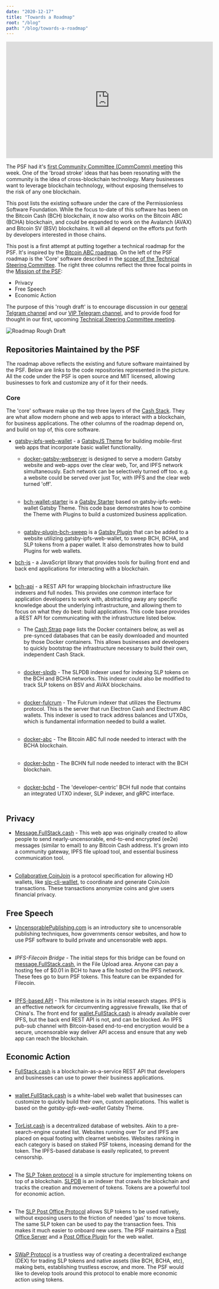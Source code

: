 ```yaml
---
date: "2020-12-17"
title: "Towards a Roadmap"
root: "/blog"
path: "/blog/towards-a-roadmap"
---
```


<center><iframe width="560" height="315" src="https://www.youtube.com/embed/69hSJOO_BFc" frameborder="0" allow="accelerometer; autoplay; clipboard-write; encrypted-media; gyroscope; picture-in-picture" allowfullscreen></iframe></center>

The PSF had it's [first Community Committee (CommComm) meeting](https://youtu.be/69hSJOO_BFc) this week. One of the 'broad stroke' ideas that has been resonating with the community is the idea of cross-blockchain technology. Many businesses want to leverage blockchain technology, without exposing themselves to the risk of any one blockchain.

This post lists the existing software under the care of the Permissionless Software Foundation. While the focus to-date of this software has been on the Bitcoin Cash (BCH) blockchain, it now also works on the Bitcoin ABC (BCHA) blockchain, and could be expanded to work on the Avalanch (AVAX) and Bitcoin SV (BSV) blockchains. It will all depend on the efforts put forth by developers interested in those chains.

This post is a first attempt at putting together a technical roadmap for the PSF. It's inspired by the [Bitcoin ABC roadmap](https://hub.textile.io/ipfs/bafkreibv46iwbjvg2cheysjehoznpr5bekilt4hozrl5xhflu6pjrz2774). On the left of the PSF roadmap is the 'Core' software described in the [scope of the Technical Steering Committee](https://github.com/Permissionless-Software-Foundation/TSC#psf-core). The right three columns reflect the three focal points in the [Mission of the PSF](https://psfoundation.cash/biz-plan/business-plan#mission):
- Privacy
- Free Speech
- Economic Action

The purpose of this 'rough draft' is to encourage discussion in our [general Telgram channel](https://t.me/permissionless_software) and our [VIP Telegram channel](https://t.me/psf_vip), and to provide food for thought in our first, upcoming [Technical Steering Committee meeting](https://github.com/Permissionless-Software-Foundation/community-committee/issues/3).

![Roadmap Rough Draft](./roadmap.png)

## Repositories Maintained by the PSF
The roadmap above reflects the existing and future software maintained by the PSF. Below are links to the code repositories represented in the picture. All the code under the PSF is open source and MIT licensed, allowing businesses to fork and customize any of it for their needs.

### Core
The 'core' software make up the top three layers of the [Cash Stack](https://fullstack.cash/static/cash-stack-poster-65d08f540f8ae1b175846270c9266ead.png). They are what allow modern phone and web apps to interact with a blockchain, for business applications. The other columns of the roadmap depend on, and build on top of, this core software.

- [gatsby-ipfs-web-wallet](https://github.com/Permissionless-Software-Foundation/gatsby-ipfs-web-wallet) - a [GatsbyJS Theme](https://www.gatsbyjs.com/docs/themes/) for building mobile-first web apps that incorporate basic wallet functionality.

  - [docker-gatsby-webserver](https://github.com/christroutner/docker-gatsby-webserver) is designed to serve a modern Gatsby website and web-apps over the clear web, Tor, and IPFS network simultaneously. Each network can be selectively turned off too. e.g. a website could be served over just Tor, with IPFS and the clear web turned 'off'.<br /><br />

  - [bch-wallet-starter](https://github.com/Permissionless-Software-Foundation/bch-wallet-starter) is a [Gatsby Starter](https://www.gatsbyjs.com/docs/creating-a-starter/) based on gatsby-ipfs-web-wallet Gatsby Theme. This code base demonstrates how to combine the Theme with Plugins to build a customized business application.<br /><br />

  - [gatsby-plugin-bch-sweep](https://github.com/Permissionless-Software-Foundation/gatsby-plugin-bch-sweep) is a [Gatsby Plugin](https://www.gatsbyjs.com/docs/plugins/) that can be added to a website utilizing gatsby-ipfs-web-wallet, to sweep BCH, BCHA, and SLP tokens from a paper wallet. It also demonstrates how to build Plugins for web wallets.

- [bch-js](https://github.com/Permissionless-Software-Foundation/bch-js) - a JavaScript library that provides tools for builing front end and back end applications for interacting with a blockchain.<br /><br />

- [bch-api](https://github.com/Permissionless-Software-Foundation/bch-api) - a REST API for wrapping blockchain infrastructure like indexers and full nodes. This provides one *common* interface for application developers to work with, abstracting away any specific knowledge about the underlying infrastructure, and allowing them to focus on what they do best: build applications. This code base provides a REST API for communicating with the infrastructure listed below.

  - The [Cash Strap](https://fullstack.cash/cashstrap/) page lists the Docker containers below, as well as pre-synced databases that can be easily downloaded and mounted by those Docker containers. This allows businesses and developers to quickly bootstrap the infrastructure necessary to build their own, independent Cash Stack.<br /><br />

  - [docker-slpdb](https://github.com/christroutner/docker-slpdb) - The SLPDB indexer used for indexing SLP tokens on the BCH and BCHA networks. This indexer could also be modified to track SLP tokens on BSV and AVAX blockchains.<br /><br />

  - [docker-fulcrum](https://github.com/christroutner/docker-fulcrum) - The Fulcrum indexer that utilizes the Electrumx protocol. This is the server that run Electron Cash and Electrum ABC wallets. This indexer is used to track address balances and UTXOs, which is fundamental information needed to build a wallet.<br /><br />

  - [docker-abc](https://github.com/christroutner/docker-abc) - The Bitcoin ABC full node needed to interact with the BCHA blockchain.<br /><br />

  - [docker-bchn](https://github.com/christroutner/docker-bchn) - The BCHN full node needed to interact with the BCH blockchain.<br /><br />

  - [docker-bchd](https://github.com/christroutner/docker-bchd) - The 'developer-centric' BCH full node that contains an integrated UTXO indexer, SLP indexer, and gRPC interface.<br /><br />


## Privacy
- [Message.FullStack.cash](https://message.fullstack.cash) - This web app was originally created to allow people to send nearly-uncensorable, end-to-end encrypted (ee2e) messages (similar to email) to any Bitcoin Cash address. It's grown into a community gateway, IPFS file upload tool, and essential business communication tool.<br /><br />

- [Collaborative CoinJoin](https://github.com/Permissionless-Software-Foundation/specifications/blob/master/ps004-collaborative-coinjoin.md) is a protocol specification for allowing HD wallets, like [slp-cli-walllet](https://github.com/Permissionless-Software-Foundation/slp-cli-wallet), to coordinate and generate CoinJoin transactions. These transactions anonymize coins and give users financial privacy.

## Free Speech
- [UncensorablePublishing.com](https://uncensorablepublishing.com) is an introductory site to uncensorable publishing techniques, how governments censor websites, and how to use PSF software to build private and uncensorable web apps.<br /><br />

- *IPFS-Filecoin Bridge* - The initial steps for this bridge can be found on [message.FullStack.cash](https://message.fullstack.cash), in the File Upload area. Anyone can pay a hosting fee of $0.01 in BCH to have a file hosted on the IPFS network. These fees go to burn PSF tokens. This feature can be expanded for Filecoin.<br /><br />

- [IPFS-based API](https://youtu.be/VVc0VbOD4co) - This milestone is in its initial research stages. IPFS is an effective network for circumventing aggressive firewalls, like that of China's. The front end for [wallet.FullStack.cash](https://wallet.fulstack.cash) is already available over IPFS, but the back end REST API is not, and can be blocked. An IPFS pub-sub channel with Bitcoin-based end-to-end encryption would be a secure, uncensorable way deliver API access and ensure that any web app can reach the blockchain.

## Economic Action
- [FullStack.cash](https://fullstack.cash) is a blockchain-as-a-service REST API that developers and businesses can use to power their business applications.<br /><br />

- [wallet.FullStack.cash](https://wallet.fullstack.cash) is a white-label web wallet that businesses can customize to quickly build their own, custom applications. This wallet is based on the *gatsby-ipfs-web-wallet* Gatsby Theme.<br /><br />

- [TorList.cash](https://torlist.cash) is a decentralized database of websites. Akin to a pre-search-engine curated list. Websites running over Tor and IPFS are placed on equal footing with clearnet websites. Websites ranking in each category is based on staked PSF tokens, inceasing demand for the token. The IPFS-based database is easily replicated, to prevent censorship.<br /><br />

- The [SLP Token protocol](https://github.com/simpleledger/slp-specifications/blob/master/slp-token-type-1.md) is a simple structure for implementing tokens on top of a blockchain. [SLPDB](https://github.com/christroutner/docker-slpdb) is an indexer that crawls the blockchain and tracks the creation and movement of tokens. Tokens are a powerful tool for economic action.<br /><br />

- The [SLP Post Office Protocol](https://youtu.be/IATkQEdRdVI) allows SLP tokens to be used natively, without exposing users to the friction of needed 'gas' to move tokens. The same SLP token can be used to pay the transaction fees. This makes it much easier to onboard new users. The PSF maintains a [Post Office Server](https://github.com/Permissionless-Software-Foundation/simpleledger-post-office-server) and a [Post Office Plugin](https://github.com/Permissionless-Software-Foundation/bch-wallet-plugin-postoffice) for the web wallet.<br /><br />

- [SWaP Protocol](https://youtu.be/jypfYJkdJ1k) is a trustless way of creating a decentralized exchange (DEX) for trading SLP tokens and native assets (like BCH, BCHA, etc), making bets, establishing trustless escrow, and more. The PSF would like to develop tools around this protocol to enable more economic action using tokens.
